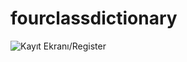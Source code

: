 # fourclassdictionary
![Kayıt Ekranı/Register](http://www.bayramkus.com/twitterclone/AppImage/AppImage1.PNG)    
